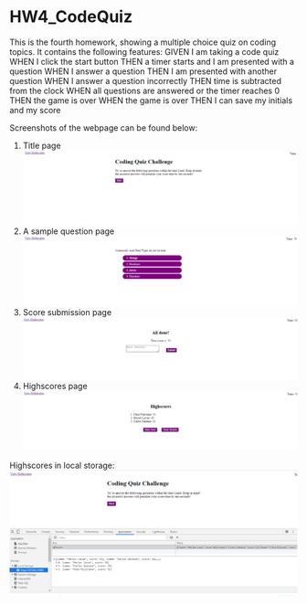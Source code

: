 # HW4_CodeQuiz

This is the fourth homework, showing a multiple choice quiz on coding topics. It contains the following features:
    GIVEN I am taking a code quiz
    WHEN I click the start button
    THEN a timer starts and I am presented with a question
    WHEN I answer a question
    THEN I am presented with another question
    WHEN I answer a question incorrectly
    THEN time is subtracted from the clock
    WHEN all questions are answered or the timer reaches 0
    THEN the game is over
    WHEN the game is over
    THEN I can save my initials and my score

Screenshots of the webpage can be found below:
1. Title page
![Title page](https://github.com/rpupo7322/HW4_CodeQuiz/blob/main/WebsitePics/Title%20Page.PNG)
2. A sample question page
![A sample question page](https://github.com/rpupo7322/HW4_CodeQuiz/blob/main/WebsitePics/A%20question%20page.PNG)
3. Score submission page
![Score submission page](https://github.com/rpupo7322/HW4_CodeQuiz/blob/main/WebsitePics/Score%20submission%20page.PNG)
4. Highscores page
![Highscores page](https://github.com/rpupo7322/HW4_CodeQuiz/blob/main/WebsitePics/Highscores%20Page.PNG)


Highscores in local storage:
![Scores in Local Storage](https://github.com/rpupo7322/HW4_CodeQuiz/blob/main/WebsitePics/LocalStorage_scores.PNG)